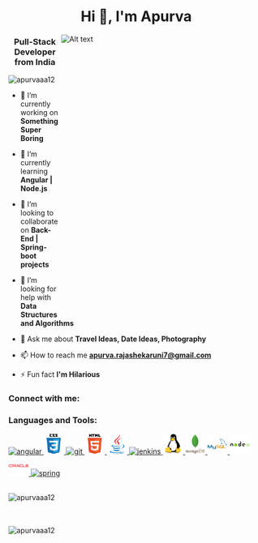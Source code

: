 <h1 align="center">Hi 👋, I'm Apurva</h1>
<img align="right" src="http://static.demilked.com/wp-content/uploads/2020/01/5e0eff2da6c17-live-with-dog-illustrations-yaoyaomva-38-5e0db03e3eec4__880.jpg" alt="Alt text" width="400" height="550">
<h3 align="center">Pull-Stack Developer from India</h3>

<p align="left"> <img src="https://komarev.com/ghpvc/?username=apurvaaa12&label=Profile%20views&color=0e75b6&style=flat" alt="apurvaaa12" /> </p>

- 🔭 I’m currently working on **Something Super Boring**

- 🌱 I’m currently learning **Angular | Node.js**

- 👯 I’m looking to collaborate on **Back-End | Spring-boot projects**

- 🤝 I’m looking for help with **Data Structures and Algorithms**

- 💬 Ask me about **Travel Ideas, Date Ideas, Photography**

- 📫 How to reach me **apurva.rajashekaruni7@gmail.com**

- ⚡ Fun fact **I'm Hilarious**

<h3 align="left">Connect with me:</h3>
<p align="left">
</p>

<h3 align="left">Languages and Tools:</h3>
<p align="left"> <a href="https://angular.io" target="_blank" rel="noreferrer"> <img src="https://angular.io/assets/images/logos/angular/angular.svg" alt="angular" width="40" height="40"/> </a> <a href="https://www.w3schools.com/css/" target="_blank" rel="noreferrer"> <img src="https://raw.githubusercontent.com/devicons/devicon/master/icons/css3/css3-original-wordmark.svg" alt="css3" width="40" height="40"/> </a> <a href="https://git-scm.com/" target="_blank" rel="noreferrer"> <img src="https://www.vectorlogo.zone/logos/git-scm/git-scm-icon.svg" alt="git" width="40" height="40"/> </a> <a href="https://www.w3.org/html/" target="_blank" rel="noreferrer"> <img src="https://raw.githubusercontent.com/devicons/devicon/master/icons/html5/html5-original-wordmark.svg" alt="html5" width="40" height="40"/> </a> <a href="https://www.java.com" target="_blank" rel="noreferrer"> <img src="https://raw.githubusercontent.com/devicons/devicon/master/icons/java/java-original.svg" alt="java" width="40" height="40"/> </a> <a href="https://www.jenkins.io" target="_blank" rel="noreferrer"> <img src="https://www.vectorlogo.zone/logos/jenkins/jenkins-icon.svg" alt="jenkins" width="40" height="40"/> </a> <a href="https://www.linux.org/" target="_blank" rel="noreferrer"> <img src="https://raw.githubusercontent.com/devicons/devicon/master/icons/linux/linux-original.svg" alt="linux" width="40" height="40"/> </a> <a href="https://www.mongodb.com/" target="_blank" rel="noreferrer"> <img src="https://raw.githubusercontent.com/devicons/devicon/master/icons/mongodb/mongodb-original-wordmark.svg" alt="mongodb" width="40" height="40"/> </a> <a href="https://www.mysql.com/" target="_blank" rel="noreferrer"> <img src="https://raw.githubusercontent.com/devicons/devicon/master/icons/mysql/mysql-original-wordmark.svg" alt="mysql" width="40" height="40"/> </a> <a href="https://nodejs.org" target="_blank" rel="noreferrer"> <img src="https://raw.githubusercontent.com/devicons/devicon/master/icons/nodejs/nodejs-original-wordmark.svg" alt="nodejs" width="40" height="40"/> </a> <a href="https://www.oracle.com/" target="_blank" rel="noreferrer"> <img src="https://raw.githubusercontent.com/devicons/devicon/master/icons/oracle/oracle-original.svg" alt="oracle" width="40" height="40"/> </a> <a href="https://spring.io/" target="_blank" rel="noreferrer"> <img src="https://www.vectorlogo.zone/logos/springio/springio-icon.svg" alt="spring" width="40" height="40"/> </a> </p>

<p><br><img align="left" src="https://github-readme-stats.vercel.app/api/top-langs?username=apurvaaa12&show_icons=true&locale=en&layout=compact" alt="apurvaaa12" /></p>

<p><br><br><br><img align="left" src="https://github-readme-streak-stats.herokuapp.com/?user=apurvaaa12&" alt="apurvaaa12" /></p>
